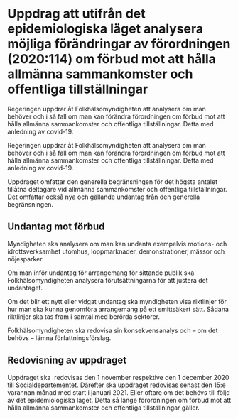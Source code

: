 # Uppdrag att utifrån det epidemiologiska läget analysera möjliga förändringar av förordningen (2020:114) om förbud mot att hålla allmänna sammankomster och offentliga tillställningar

Regeringen uppdrar åt Folkhälsomyndigheten att analysera om man behöver och i så fall om man kan förändra förordningen om förbud mot att hålla allmänna sammankomster och offentliga tillställningar. Detta med anledning av covid-19.

Regeringen uppdrar åt Folkhälsomyndigheten att analysera om man behöver och i så fall om man kan förändra förordningen om förbud mot att hålla allmänna sammankomster och offentliga tillställningar. Detta med anledning av covid-19.

Uppdraget omfattar den generella begränsningen för det högsta antalet tillåtna deltagare vid allmänna sammankomster och offentliga tillställningar. Det omfattar också nya och gällande undantag från den generella begränsningen.

## Undantag mot förbud

Myndigheten ska analysera om man kan undanta exempelvis motions- och idrottsverksamhet utomhus, loppmarknader, demonstrationer, mässor och nöjesparker.

Om man inför undantag för arrangemang för sittande publik ska Folkhälsomyndigheten analysera förutsättningarna för att justera det undantaget.

Om det blir ett nytt eller vidgat undantag ska myndigheten visa riktlinjer för hur man ska kunna genomföra arrangemang på ett smittsäkert sätt. Sådana riktlinjer ska tas fram i samtal med berörda sektorer.

Folkhälsomyndigheten ska redovisa sin konsekvensanalys och – om det behövs – lämna författningsförslag.

## Redovisning av uppdraget

Uppdraget ska  redovisas den 1 november respektive den 1 december 2020 till Socialdepartementet. Därefter ska uppdraget redovisas senast den 15:e varannan månad med start i januari 2021. Eller oftare om det behövs till följd av det epidemiologiska läget. Detta så länge förordningen om förbud mot att hålla allmänna sammankomster och offentliga tillställningar gäller.
